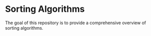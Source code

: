 # Sorting Algorithms

The goal of this repository is to provide a comprehensive overview of sorting algorithms.


